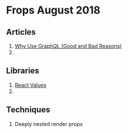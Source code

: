 
# Frops August 2018

## Articles

1.  [Why Use GraphQL (Good and Bad Reasons)](https://honest.engineering/posts/why-use-graphql-good-and-bad-reasons)
2. 
  

## Libraries

1. [React Values](https://github.com/ianstormtaylor/react-values)
2. 
  

## Techniques

 1. Deeply nested render props
